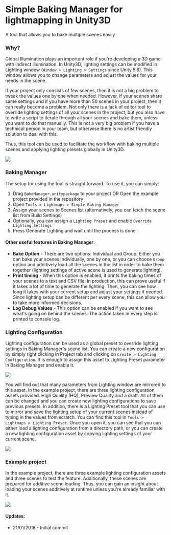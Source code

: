 # Simple Baking Manager for lightmapping in Unity3D
A tool that allows you to bake multiple scenes easily 

### Why?

Global Illumination plays an important role if you're developing a 3D game with indirect illumination. In Unity3D, lighting settings can be modified in Lighting window (`Window > Lighting > Settings` since Unity 5.6). This window allows you to change parameters and adjust the values for your needs in the scene.

If your project only consists of few scenes, then it is not a big problem to tweak the values one by one when needed. However, if your scenes share same settings and if you have more than 50 scenes in your project, then it can really become a problem. Not only there is a lack of editor tool to override lighting settings of all your scenes in the project, but you also have to write a script to iterate through all your scenes and bake them, unless you want to do that manually. This is not a very big problem if you have a technical person in your team, but otherwise there is no artist friendly solution to deal with this. 

Thus, this tool can be used to facilitate the workflow with baking multiple scenes and applying lighting presets globally in Unity3D.

![](https://github.com/kemalakay/bakemanager/blob/master/Images/BakeManager.jpg)

### Baking Manager

The setup for using the tool is straight forward. To use it, you can simply:

1. Drag `BakeManager.unitypackage` to your project
OR
Open the example project provided in the repository
2. Open `Tools > Lightmaps > Simple Baking Manager`
3. Assign your scenes to Scenes list (alternatively, you can fetch the scene list from Build Settings) 
4. Optionally, you can assign a `Lighting Preset` and enable `Override Lighting Settings`
5. Press Generate Lighting and wait until the process is done

#### Other useful features in Baking Manager: 
* **Bake Option** - There are two options: Individual and Group. Either you can bake your scenes individually, one by one, or you can choose `Group` option and additively load all the scenes in the list in order to bake them together (lighting settings of active scene is used to generate lighting).
* **Print timing** - When this option is enabled, it prints the baking times of your scenes to a text and CSV file. In production, this can prove useful if it takes a lot of time to generate the lighting. Then, you can see how long it takes with your current setup and adjust your settings if needed. Since lighting setup can be different per every scene, this can allow you to take more informed decisions.
* **Log Debug Values** - This option can be enabled if you want to see what's going on behind the scenes. The action taken in every step is printed to console log.

### Lighting Configuration

Lighting configuration can be used as a global preset to override lighting settings in Baking Manager's scene list. You can create a new configuration by simply right clicking in Project tab and clicking on `Create > Lighting Configuration`. It is enough to assign this asset to Lighting Preset parameter in Baking Manager and enable it.

![](https://github.com/kemalakay/bakemanager/blob/master/Images/LightingConfigurationPreset.jpg)

You will find out that many parameters from Lighting window are mirrored to this asset. In the example project, there are three lighting configuration assets provided. High Quality (HQ), Preview Quality and a draft. All of them can be changed and you can create new lighting configurations to save previous presets. In addition, there is a Lighting Preset tool that you can use to mirror and save the lighting setup of your current scenes instead of typing in the values from scratch. You can find this tool in `Tools > Lightmaps > Lighting Preset`. Once you open it, you can see that you can either load a lighting configuration from a directory path, or you can create a new lighting configuration asset by copying lighting settings of your current scene.

![](https://github.com/kemalakay/bakemanager/blob/master/Images/LightingConfigurationAsset.jpg)

### Example project

In the example project, there are three example lighting configuration assets and three scenes to test the feature. Additionally, these scenes are prepared for additive scene loading. Thus, you can gain an insight about loading your scenes additively at runtime unless you're already familiar with it.

![](https://github.com/kemalakay/bakemanager/blob/master/Images/AdditiveLoading.gif)

#### Updates: 
* 21/01/2018 - Initial commit